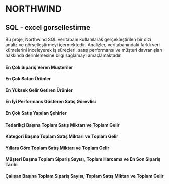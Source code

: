 # NORTHWIND
## SQL - excel gorsellestirme

Bu proje, Northwind SQL veritabanı kullanılarak gerçekleştirilen bir dizi analiz ve görselleştirmeyi içermektedir. 
Analizler, veritabanındaki farklı veri kümelerini inceleyerek iş süreçleri, satış performansı ve müşteri davranışları hakkında derinlemesine bilgi sağlamayı amaçlamaktadır.


#### En Çok Sipariş Veren Müşteriler

#### En Çok Satan Ürünler

#### En Yüksek Gelir Getiren Ürünler

#### En İyi Performans Gösteren Satış Görevlisi

#### En Çok Satış Yapılan Şehirler

#### Tedarikçi Başına Toplam Satış Miktarı ve Toplam Gelir

#### Kategori Başına Toplam Satış Miktarı ve Toplam Gelir

#### Yıllara Göre Toplam Satış Miktarı ve Toplam Gelir

#### Müşteri Başına Toplam Sipariş Sayısı, Toplam Harcama ve En Son Sipariş Tarihi

#### Çalışan Başına Toplam Sipariş Sayısı, Toplam Satış Miktarı ve Toplam Gelir

